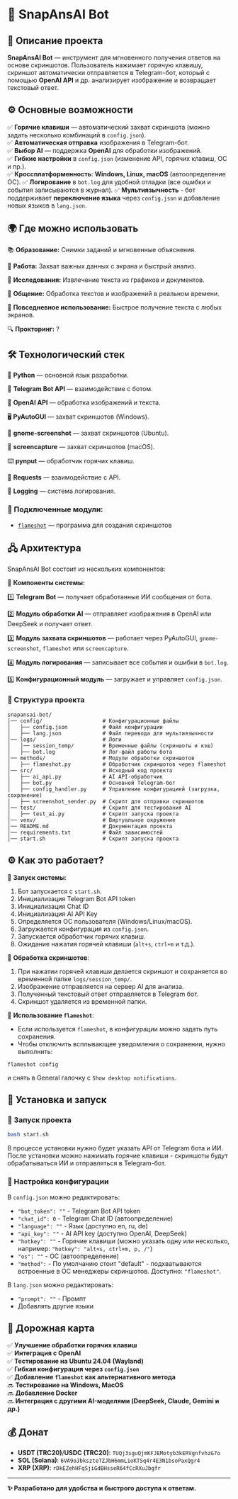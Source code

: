 # 📸 SnapAnsAI Bot

## 📌 Описание проекта

**SnapAnsAI Bot** — инструмент для мгновенного получения ответов на основе скриншотов. Пользователь нажимает горячую клавишу, скриншот автоматически отправляется в Telegram-бот, который с помощью **OpenAI API** и др. анализирует изображение и возвращает текстовый ответ.

## ⚙️ Основные возможности

✅ **Горячие клавиши** — автоматический захват скриншота (можно задать несколько комбинаций в `config.json`).  
✅ **Автоматическая отправка** изображения в Telegram-бот.  
✅ **Выбор AI** — поддержка **OpenAI** для обработки изображений.  
✅ **Гибкие настройки** в `config.json` (изменение API, горячих клавиш, ОС и пр.).  
✅ **Кроссплатформенность**: **Windows, Linux, macOS** (автоопределение ОС). 
✅ **Логирование** в `bot.log` для удобной отладки (все ошибки и события записываются в журнал). 
✅ **Мультиязычность** - бот поддерживает **переключение языка** через `config.json` и добавление новых языков в `lang.json`.

## 🌍 Где можно использовать

📚 **Образование:** Снимки заданий и мгновенные объяснения.

💼 **Работа:** Захват важных данных с экрана и быстрый анализ.

🧪 **Исследования:** Извлечение текста из графиков и документов.

💬 **Общение:** Обработка текстов и изображений в реальном времени.

🏃 **Повседневное использование:** Быстрое получение текста с любых экранов.

🔍 **Прокторинг:** ?

## 🛠️ Технологический стек

🐍 **Python** — основной язык разработки.

🤖 **Telegram Bot API** — взаимодействие с ботом.

🧠 **OpenAI API** — обработка изображений и текста.

🖥️ **PyAutoGUI** — захват скриншотов (Windows).

🐧 **gnome-screenshot** — захват скриншотов (Ubuntu).

🍏 **screencapture** — захват скриншотов (macOS).

⌨️ **pynput** — обработчик горячих клавиш.

🔗 **Requests** — взаимодействие с API.

📜 **Logging** — система логирования.

### 🔌 Подключенные модули:
- [`flameshot`](https://github.com/flameshot-org/flameshot/) — программа для создания скриншотов

## 🖧 Архитектура

SnapAnsAI Bot состоит из нескольких компонентов:

📌 **Компоненты системы:**

1️⃣ **Telegram Bot** — получает обработанные ИИ сообщения от бота.

2️⃣ **Модуль обработки AI** — отправляет изображения в OpenAI или DeepSeek и получает ответ. 

3️⃣ **Модуль захвата скриншотов** — работает через PyAutoGUI, `gnome-screenshot`, `flameshot` или `screencapture`. 

4️⃣ **Модуль логирования** — записывает все события и ошибки в `bot.log`. 

5️⃣ **Конфигурационный модуль** — загружает и управляет `config.json`.

### **📂 Структура проекта**

``` 
snapansai-bot/
│── config/                   # Конфигурационные файлы
│   ├── config.json           # Файл конфигурации
│   ├── lang.json             # Файл перевода для мультиязычности
│── logs/                     # Логи
│   │── session_temp/         # Временные файлы (скриншоты и кэш)
│   ├── bot.log               # Лог-файл работы бота
│── methods/                  # Модули обработки скриншотов
│   ├── flameshot.py          # Обработчик скриншотов через flameshot
│── src/                      # Исходный код проекта
│   ├── ai_api.py             # AI API-обработчик
│   ├── bot.py                # Основной Telegram-бот
│   ├── config_handler.py     # Управление конфигурацией (загрузка, сохранение)
│   ├── screenshot_sender.py  # Скрипт для отправки скриншотов
│── test/                     # Скрипт для тестирования AI
│   ├── test_ai.py            # Скрипт запуска проекта
│── venv/                     # Виртуальное окружение
│── README.md                 # Документация проекта
│── requirements.txt          # Файл зависимостей
│── start.sh                  # Скрипт запуска проекта
```

## ⚙️ Как это работает?

🔹 **Запуск системы**:
1. Бот запускается с `start.sh`.
2. Инициализация Telegram Bot API token
3. Инициализация Chat ID
4. Инициализация AI API Key
2. Определяется ОС пользователя (Windows/Linux/macOS).
3. Загружается конфигурация из `config.json`.
4. Запускается обработчик горячих клавиш.
5. Ожидание нажатия горячей клавиши (`alt+s`, `ctrl+m` и т.д.).

🔹 **Обработка скриншотов**:
1. При нажатии горячей клавиши делается скриншот и сохраняется во временной папке `logs/session_temp/`.
2. Изображение отправляется на сервер AI для анализа.
3. Полученный текстовый ответ отправляется в Telegram бот.
4. Скриншот удаляется из временной папки.

🔹 **Использование `flameshot`**:
- Если используется `flameshot`, в конфигурации можно задать путь сохранения.
- Чтобы отключить всплывающее уведомления о сохранении, нужно выполнить:
```
flameshot config
```
и снять в General галочку с `Show desktop notifications`.

## 🔧 Установка и запуск

### 🔄 Запуск проекта

```bash
bash start.sh
```

В процессе установки нужно будет указать API от Telegram бота и ИИ. После установки можно нажимать горячие клавиши - скриншоты будут обрабатываться ИИ и отправляться в Telegram-бот.

### 🔄 Настройка конфигурации

В `config.json` можно редактировать:

- `"bot_token": ""` - Telegram Bot API token
- `"chat_id": 0` - Telegram Chat ID (автоопределение)
- `"language": ""` - Язык (доступно en, ru, de)
- `"api_key": ""` - AI API key (доступно OpenAI, DeepSeek)
- `"hotkey": ""` - Горячие клавиши (можно указать одну или несколько, например: `"hotkey": "alt+s, ctrl+m, p, /"`)
- `"os": ""` - ОС (автоопределение)
- `"method":` - По умолчанию стоит "default" - подхватываются встроенные в ОС менеджеры скриншотов. Доступно: `"flameshot"`.

В `lang.json` можно редактировать:

- `"prompt": ""` - Промпт
- Добавлять другие языки

## **🔮 Дорожная карта**

✅ **Улучшение обработки горячих клавиш**  
✅ **Интеграция с OpenAI**  
✅ **Тестирование на Ubuntu 24.04 (Wayland)**  
✅ **Гибкая конфигурация через `config.json`**  
✅ **Добавление `flameshot` как альтернативного метода**  
🔜 **Тестирование на Windows, MacOS**  
🔜 **Добавление Docker**  
🔜 **Интеграция с другими AI-моделями (DeepSeek, Claude, Gemini и др.)** 

## 💰 Донат

- **USDT (TRC20)**/**USDC (TRC20)**: `TUQj3sguQjmKFJEMotyb3kERVgnfvhzG7o`
- **SOL (Solana)**: `6VA9oJbkszteTZJbH6mmLioKTSq4r4E3N1bsoPaxQgr4`
- **XRP (XRP)**: `rDkEZehHFqSjiGdBHsseR64fCcRXuJbgfr`

---

**✨ Разработано для удобства и быстрого доступа к ответам.**

